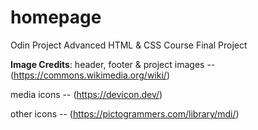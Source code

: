 # homepage
Odin Project Advanced HTML &amp; CSS Course Final Project



__Image Credits__:
header, footer & project images --       (https://commons.wikimedia.org/wiki/)

media icons --                           (https://devicon.dev/)

other icons --                           (https://pictogrammers.com/library/mdi/)
